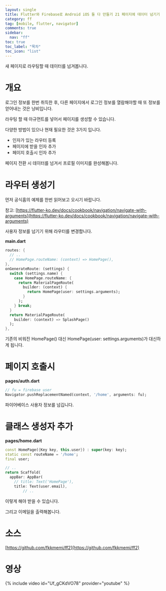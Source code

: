 ```yaml
---
layout: single
title: Flutter와 Firebase로 Android iOS 둘 다 만들기 21 페이지에 데이터 넘기기
category: ff
tag: [mobile, flutter, navigator]
comments: true
sidebar:
  nav: "ff"
toc: true
toc_label: "목차"
toc_icon: "list"
---
```


새 페이지로 라우팅할 때 데이터를 넘겨봅니다.

# 개요

로그인 정보를 한번 취득한 후, 다른 페이지에서 로그인 정보를 열람해야할 때 또 정보를 얻어내는 것은 낭비입니다.

라우팅 할 때 아규먼트를 넣어서 페이지를 생성할 수 있습니다.

다양한 방법이 있으나 현재 필요한 것은 3가지 입니다.

- 인자가 있는 라우터 등록
- 페이지에 받을 인자 추가
- 페이지 호출시 인자 추가

페이지 전환 시 데이터를 넘겨서 프로필 이미지를 완성해봅니다.

# 라우터 생성기

먼저 공식홈의 예제를 한번 읽어보고 오시기 바랍니다.

참고: [https://flutter-ko.dev/docs/cookbook/navigation/navigate-with-arguments](https://flutter-ko.dev/docs/cookbook/navigation/navigate-with-arguments)

사용자 정보를 넘기기 위해 라우터를 변경합니다.

**main.dart**  
```dart
routes: {
  // ..
  // HomePage.routeName: (context) => HomePage(),  
},
onGenerateRoute: (settings) {
  switch (settings.name) {
    case HomePage.routeName: {
      return MaterialPageRoute(
        builder: (context) {
          return HomePage(user: settings.arguments);
        }
      );
    } break;
  }
  return MaterialPageRoute(
    builder: (context) => SplashPage()
  );
},
```

기존의 비워진 HomePage() 대신 HomePage(user: settings.arguments)가 대신하게 됩니다.

# 페이지 호출시

**pages/auth.dart**  
```dart
// fu = firebase user
Navigator.pushReplacementNamed(context, '/home', arguments: fu);
```

파이어베이스 사용자 정보를 넘깁니다.

# 클래스 생성자 추가

**pages/home.dart**  
```dart
const HomePage({Key key, this.user}) : super(key: key);
static const routeName = '/home';
final user;

// ..
return Scaffold(
  appBar: AppBar(
    // title: Text('HomePage'),
    title: Text(user.email),
        // ..
```

이렇게 해야 받을 수 있습니다.

그리고 이메일을 출력해봅니다.

# 소스

[https://github.com/fkkmemi/ff2](https://github.com/fkkmemi/ff2)

# 영상

{% include video id="Uf_gCKdVO78" provider="youtube" %}
